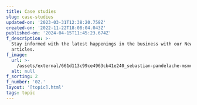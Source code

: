 ```yaml
---
title: Case studies
slug: case-studies
updated-on: '2023-03-31T12:38:20.758Z'
created-on: '2022-11-22T18:08:04.043Z'
published-on: '2024-04-15T11:45:23.674Z'
f_description: >-
  Stay informed with the latest happenings in the business with our News
  articles.
f_image:
  url: >-
    /assets/external/661d113c99ce4963cb41e240_sebastian-pandelache-msmdgiqygru-unsplash.jpg
  alt: null
f_sorting: 2
f_number: '02.'
layout: '[topic].html'
tags: topic
---
```



